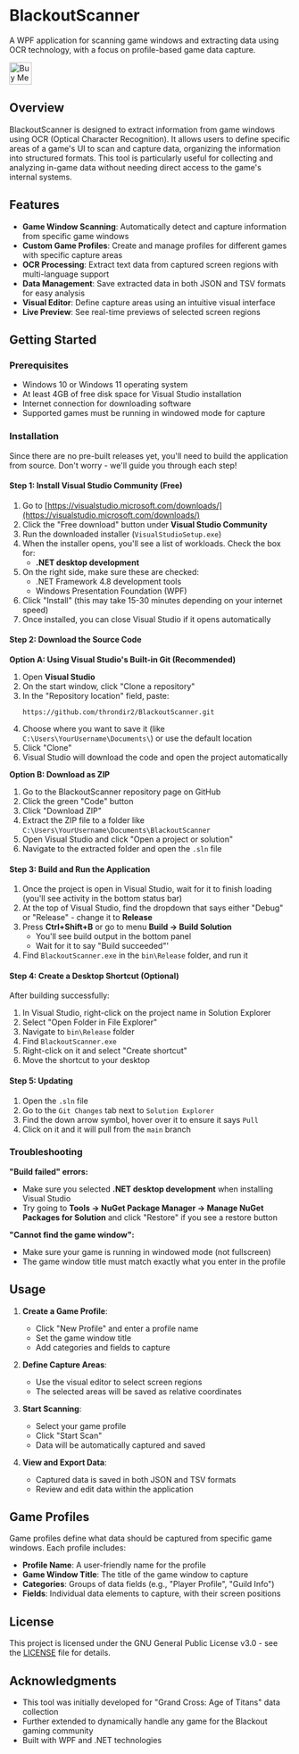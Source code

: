 # BlackoutScanner

A WPF application for scanning game windows and extracting data using OCR technology, with a focus on profile-based game data capture.

<a href="https://www.buymeacoffee.com/throndir" target="_blank"><img src="https://cdn.buymeacoffee.com/buttons/v2/default-yellow.png" alt="Buy Me A Coffee" style="height: 40px !important;" ></a>

## Overview

BlackoutScanner is designed to extract information from game windows using OCR (Optical Character Recognition). It allows users to define specific areas of a game's UI to scan and capture data, organizing the information into structured formats. This tool is particularly useful for collecting and analyzing in-game data without needing direct access to the game's internal systems.

## Features

- **Game Window Scanning**: Automatically detect and capture information from specific game windows
- **Custom Game Profiles**: Create and manage profiles for different games with specific capture areas
- **OCR Processing**: Extract text data from captured screen regions with multi-language support
- **Data Management**: Save extracted data in both JSON and TSV formats for easy analysis
- **Visual Editor**: Define capture areas using an intuitive visual interface
- **Live Preview**: See real-time previews of selected screen regions

## Getting Started

### Prerequisites

- Windows 10 or Windows 11 operating system
- At least 4GB of free disk space for Visual Studio installation
- Internet connection for downloading software
- Supported games must be running in windowed mode for capture

### Installation

Since there are no pre-built releases yet, you'll need to build the application from source. Don't worry - we'll guide you through each step!

#### Step 1: Install Visual Studio Community (Free)

1. Go to [https://visualstudio.microsoft.com/downloads/](https://visualstudio.microsoft.com/downloads/)
2. Click the "Free download" button under **Visual Studio Community**
3. Run the downloaded installer (`VisualStudioSetup.exe`)
4. When the installer opens, you'll see a list of workloads. Check the box for:
   - **.NET desktop development**
5. On the right side, make sure these are checked:
   - .NET Framework 4.8 development tools
   - Windows Presentation Foundation (WPF)
6. Click "Install" (this may take 15-30 minutes depending on your internet speed)
7. Once installed, you can close Visual Studio if it opens automatically

#### Step 2: Download the Source Code

**Option A: Using Visual Studio's Built-in Git (Recommended)**
1. Open **Visual Studio**
2. On the start window, click "Clone a repository"
3. In the "Repository location" field, paste:
   ```
   https://github.com/throndir2/BlackoutScanner.git
   ```
4. Choose where you want to save it (like `C:\Users\YourUsername\Documents\`) or use the default location
5. Click "Clone"
6. Visual Studio will download the code and open the project automatically

**Option B: Download as ZIP**
1. Go to the BlackoutScanner repository page on GitHub
2. Click the green "Code" button
3. Click "Download ZIP"
4. Extract the ZIP file to a folder like `C:\Users\YourUsername\Documents\BlackoutScanner`
5. Open Visual Studio and click "Open a project or solution"
6. Navigate to the extracted folder and open the `.sln` file

#### Step 3: Build and Run the Application

1. Once the project is open in Visual Studio, wait for it to finish loading (you'll see activity in the bottom status bar)
2. At the top of Visual Studio, find the dropdown that says either "Debug" or "Release" - change it to **Release**
3. Press **Ctrl+Shift+B** or go to menu **Build → Build Solution**
   - You'll see build output in the bottom panel
   - Wait for it to say "Build succeeded"'
4. Find `BlackoutScanner.exe` in the `bin\Release` folder, and run it

#### Step 4: Create a Desktop Shortcut (Optional)

After building successfully:
1. In Visual Studio, right-click on the project name in Solution Explorer
2. Select "Open Folder in File Explorer"
3. Navigate to `bin\Release` folder
4. Find `BlackoutScanner.exe`
5. Right-click on it and select "Create shortcut"
6. Move the shortcut to your desktop

#### Step 5: Updating

1. Open the `.sln` file
2. Go to the `Git Changes` tab next to `Solution Explorer`
3. Find the down arrow symbol, hover over it to ensure it says `Pull`
4. Click on it and it will pull from the `main` branch

### Troubleshooting

**"Build failed" errors:**
- Make sure you selected **.NET desktop development** when installing Visual Studio
- Try going to **Tools → NuGet Package Manager → Manage NuGet Packages for Solution** and click "Restore" if you see a restore button

**"Cannot find the game window":**
- Make sure your game is running in windowed mode (not fullscreen)
- The game window title must match exactly what you enter in the profile

## Usage

1. **Create a Game Profile**:
   - Click "New Profile" and enter a profile name
   - Set the game window title
   - Add categories and fields to capture

2. **Define Capture Areas**:
   - Use the visual editor to select screen regions
   - The selected areas will be saved as relative coordinates

3. **Start Scanning**:
   - Select your game profile
   - Click "Start Scan"
   - Data will be automatically captured and saved

4. **View and Export Data**:
   - Captured data is saved in both JSON and TSV formats
   - Review and edit data within the application

## Game Profiles

Game profiles define what data should be captured from specific game windows. Each profile includes:

- **Profile Name**: A user-friendly name for the profile
- **Game Window Title**: The title of the game window to capture
- **Categories**: Groups of data fields (e.g., "Player Profile", "Guild Info")
- **Fields**: Individual data elements to capture, with their screen positions

## License

This project is licensed under the GNU General Public License v3.0 - see the [LICENSE](LICENSE) file for details.

## Acknowledgments

- This tool was initially developed for "Grand Cross: Age of Titans" data collection
- Further extended to dynamically handle any game for the Blackout gaming community
- Built with WPF and .NET technologies
